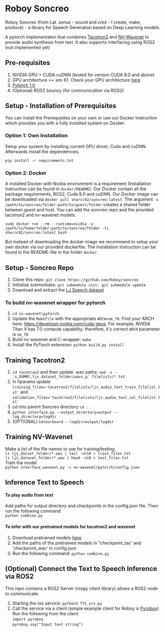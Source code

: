 # Roboy Soncreo
Roboy Soncreo (from Lat. *sonus* - sound and *creō* - I create, make, produce) - a library for Speech Generation based on Deep Learning models.

A pytorch implementaton that combines [Tacotron2] and [NV-Wavenet] to provide audio synthesis from text. It also supports interfacing using ROS2 (not implemented yet)

## Pre-requisites
1. NVIDIA GPU + CUDA cuDNN (tested for version CUDA 9.0 and above)
2. GPU architecture >= smi 61. Check your GPU architecture [here](https://developer.nvidia.com/cuda-gpus)
3. [Pytorch 1.0]
4. (Optional) ROS2 bouncy (for communication via ROS2)

## Setup - Installation of Prerequisites
You can install the Prerequisites on your own or use our Docker Instruction which provides you with a fully installed system on Docker.
### Option 1:  Own Installation
Setup your system by installing current GPU driver, Cuda and cuDNN. Afterwards install the dependencies.
```
pip install -r requirements.txt
```
### Option 2: Docker
A installed Docker with Nvidia environment is a requirement (Installation instruction can be found in `docker/README`). Our Docker contain all the package requirements, ROS2, Cuda 9.0 and cuDNN. Our Docker image can be downloaded via `docker pull sharcc92/soncreo:latest`. The argument `-v /path/to/soncreo/folder:path/to/guest/folder` creates a shared folder between guest and host. You can add the soncreo repo and the provided tacotron2 and nv-wavenet models. 
```
sudo docker run --rm --runtime=nvidia -v /path/to/home/folder:path/to/soncreo/folder -ti sharcc92/soncreo:latest bash
```
But instead of downloading the docker image we recommend to setup your own docker via our provided dockerfile. 
The installation instruction can be found in the README-file in the folder `docker`.

## Setup - Soncreo Repo
1. Clone this repo: `git clone https://github.com/Roboy/soncreo`
2. Initialize submodules: `git submodule init; git submodule update`
3. Download and extract the [LJ Speech dataset](https://keithito.com/LJ-Speech-Dataset/)
### To build nv-wavenet wrapper for pytorch
1. `cd nv-wavenet\pytorch`.
2. Update the ``Makefile`` with the appropriate ``ARCH=sm_70``. Find your ARCH here: https://developer.nvidia.com/cuda-gpus. For example, NVIDIA Titan V has 7.0 compute capability; therefore, it's correct ``ARCH`` parameter is ``sm_70``.
3. Build nv-wavenet and C-wrapper: `make`
4. Install the PyTorch extension: `python build.py install`

## Training Tacotron2
1. `cd tacotron2` and  then update .wav paths: `sed -i -- 's,DUMMY,ljs_dataset_folder/wavs,g' filelists/*.txt`
2. In hparams update `training_files='tacotron2/filelists/ljs_audio_text_train_filelist.txt'` and `validation_files='tacotron2/filelists/ljs_audio_text_val_filelist.txt'` 
3. cd into parent Soncreo directory `cd ..`
4. `python interface.py --output_directory=output --log_directory=logdir`
5. (OPTIONAL) `tensorboard --logdir=output/logdir`

## Training NV-Wavenet
Make a list of the file names to use for training/testing \
  `ls ljs_datset_folder/*.wav | tail -n+10 > train_files.txt`  \
  `ls ljs_dataset_folder/*.wav | head -n10 > test_files.txt`  \
Train the model \
  `python interface_wavenet.py -c nv-wavenet/pytorch/config.json`

## Inference Text to Speech

#### To play audio from text
Add paths for output directory and checkpoints in the config.json file. Then run the following command\
 `python combine.py`
   
#### To infer with our pretrained models for tacotron2 and wavenet
1. Download pretrained models [here](https://drive.google.com/drive/folders/1kwyITQMFvBaQaFTihTQ8DrL_CcVeFaRh?usp=sharing) 
2. Add the paths of the pretrained models in "checkpoint_tac' and 'checkpoint_wav' in config.json
4. Run the following command: `python combine.py`


## (Optional) Connect the Text to Speech Inference via ROS2
This repo contains a ROS2 Server (rospy client library) allows a ROS2 node to communicate.
1. Starting the ros service: `python3 TTS_srv.py`
2. Call the service via a client (simple example client for Roboy is [Pyroboy])
   Run the following from the client \
   `import pyroboy` \
   `pyroboy.say("Input text string")` 




[Pytorch 1.0]: https://github.com/pytorch/pytorch#installation
[Tacotron2]: https://github.com/NVIDIA/tacotron2
[NV-Wavenet]: https://github.com/NVIDIA/nv-wavenet/
[Pyroboy]: https://github.com/Roboy/pyroboy
